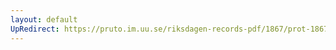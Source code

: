 ```yaml
---
layout: default
UpRedirect: https://pruto.im.uu.se/riksdagen-records-pdf/1867/prot-1867--fk--501/prot-1867--fk--501_024.pdf
---
```

